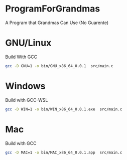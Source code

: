 # ProgramForGrandmas
A Program that Grandmas Can Use (No Guarente)

# GNU/Linux
Build With GCC
```bash
gcc -D GNU=1 -o bin/GNU_x86_64_0.0.1  src/main.c
```

# Windows
Build with GCC-WSL
```bash
gcc -D WIN=1 -o bin/WIN_x86_64_0.0.1.exe  src/main.c
```

# Mac
Build with GCC
```bash
gcc -D MAC=1 -o bin/MAC_x86_64_0.0.1.app  src/main.c
```
